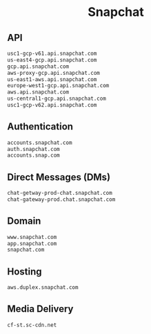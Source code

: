 


<h1 align="center">Snapchat</h1>  


## API


```html
usc1-gcp-v61.api.snapchat.com
us-east4-gcp.api.snapchat.com
gcp.api.snapchat.com
aws-proxy-gcp.api.snapchat.com
us-east1-aws.api.snapchat.com
europe-west1-gcp.api.snapchat.com
aws.api.snapchat.com
us-central1-gcp.api.snapchat.com
usc1-gcp-v62.api.snapchat.com
```  


## Authentication


```html
accounts.snapchat.com
auth.snapchat.com
accounts.snap.com
```  


## Direct Messages (DMs)


```html
chat-getway-prod-chat.snapchat.com
chat-gateway-prod.chat.snapchat.com
```  


## Domain


```html
www.snapchat.com
app.snapchat.com
snapchat.com
```  


## Hosting


```html
aws.duplex.snapchat.com
```  


## Media Delivery


```html
cf-st.sc-cdn.net
```  

<br>
